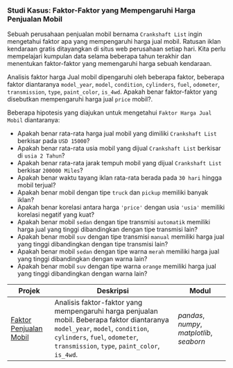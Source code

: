 ### Studi Kasus: Faktor-Faktor yang Mempengaruhi Harga Penjualan Mobil

Sebuah perusahaan penjualan mobil bernama `Crankshaft List` ingin mengetahui faktor apa yang mempengaruhi harga jual mobil. Ratusan iklan kendaraan gratis ditayangkan di situs web perusahaan setiap hari. Kita perlu mempelajari kumpulan data selama beberapa tahun terakhir dan menentukan faktor-faktor yang memengaruhi harga sebuah kendaraan.

Analisis faktor harga Jual mobil dipengaruhi oleh beberapa faktor, beberapa faktor diantaranya `model_year`, `model`, `condition`, `cylinders`, `fuel`, `odometer`, `transmission`, `type`, `paint_color`, `is_4wd`. Apakah benar faktor-faktor yang disebutkan mempengaruhi harga jual `price` mobil?.

Beberapa hipotesis yang diajukan untuk mengetahui `Faktor Harga Jual Mobil` diantaranya:
- Apakah benar rata-rata harga jual mobil yang dimiliki `Crankshaft List` berkisar pada `USD 15000`?
- Apakah benar rata-rata usia mobil yang dijual `Crankshaft List` berkisar di `usia 2 Tahun`?
- Apakah benar rata-rata jarak tempuh mobil yang dijual `Crankshaft List` berkisar `200000 Miles`?
- Apakah benar waktu tayang iklan rata-rata berada pada `30 hari` hingga mobil terjual?
- Apakah benar mobil dengan tipe `truck` dan `pickup` memiliki banyak iklan?
- Apakah benar korelasi antara harga `'price'` dengan usia `'usia'` memiliki korelasi negatif yang kuat?
- Apakah benar mobil `sedan` dengan tipe transmisi `automatik` memiliki harga jual yang tinggi dibandingkan dengan tipe transmisi lain?
- Apakah benar mobil `suv` dengan tipe transmisi `manual` memiliki harga jual yang tinggi dibandingkan dengan tipe transmisi lain?
- Apakah benar mobil `sedan` dengan tipe warna `merah` memiliki harga jual yang tinggi dibandingkan dengan warna lain?
- Apakah benar mobil `suv` dengan tipe warna `orange` memiliki harga jual yang tinggi dibandingkan dengan warna lain?

| Projek | Deskripsi | Modul |
| ------- | ------- | ------- |
| [Faktor Penjualan Mobil](https://github.com/fuadraharjo/TripleTen_IND/blob/main/Projek-2%20-%20Faktor%20Penjualan%20Mobil/Faktor-faktor%20yang%20mempengaruhi%20harga%20penjualan%20mobil.ipynb) | Analisis faktor-faktor yang mempengaruhi harga penjualan mobil. Beberapa faktor diantaranya `model_year`, `model`, `condition`, `cylinders`, `fuel`, `odometer`, `transmission`, `type`, `paint_color`, `is_4wd`. | *pandas*, *numpy*, *matplotlib*, *seaborn* |